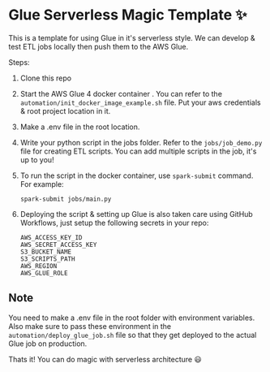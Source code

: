 # Glue Serverless Magic Template ✨

This is a template for using Glue in it's serverless style. We can develop & test ETL jobs locally then push them to the AWS Glue.

Steps:

1. Clone this repo

2. Start the AWS Glue 4 docker container . You can refer to the ```automation/init_docker_image_example.sh``` file. Put your aws credentials & root project location in it.

3. Make a .env file in the root location. 

4. Write your python script in the jobs folder. Refer to the ```jobs/job_demo.py``` file for creating ETL scripts. You can add multiple scripts in the job, it's up to you!

5. To run the script in the docker container, use ```spark-submit```  command. For example:
    ```
    spark-submit jobs/main.py
    ```

6. Deploying the script & setting up Glue is also taken care using GitHub Workflows, just setup the following secrets in your repo:
    ```
    AWS_ACCESS_KEY_ID
    AWS_SECRET_ACCESS_KEY
    S3_BUCKET_NAME
    S3_SCRIPTS_PATH
    AWS_REGION
    AWS_GLUE_ROLE
    ```

## Note

You need to make a .env file in the root folder with environment variables. Also make sure to pass these environment in the ```automation/deploy_glue_job.sh``` file so that they get deployed to the actual Glue job on production.

Thats it! You can do magic with serverless architecture 😃